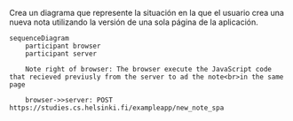 Crea un diagrama que represente la situación en la que 
    el usuario crea una nueva nota utilizando la versión de una sola página de la aplicación.
```mermaid
sequenceDiagram
    participant browser
    participant server

    Note right of browser: The browser execute the JavaScript code that recieved previusly from the server to ad the note<br>in the same page

    browser->>server: POST https://studies.cs.helsinki.fi/exampleapp/new_note_spa    
```